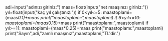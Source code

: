adi=input("adınızı giriniz:")
maas=float(input("net maaşınızı giriniz:"))
yıl=float(input("kaç yıl çalıştınız:"))
if 0<yıl<=5:
    maastoplami=(maas*0.1)+maas
    print("maastoplamı:",maastoplami)
if 6<yıl<=10:
    maastoplami=(maas*0.15)+maas
    print("maastoplamı:",maastoplami)
if yıl>=11:
    maastoplami=(maas*0.25)+maas
    print("maastoplamı:",maastoplami)
print("Sayın",adi,"zamlı maaşınız",maastoplami,"TL'dir.")

